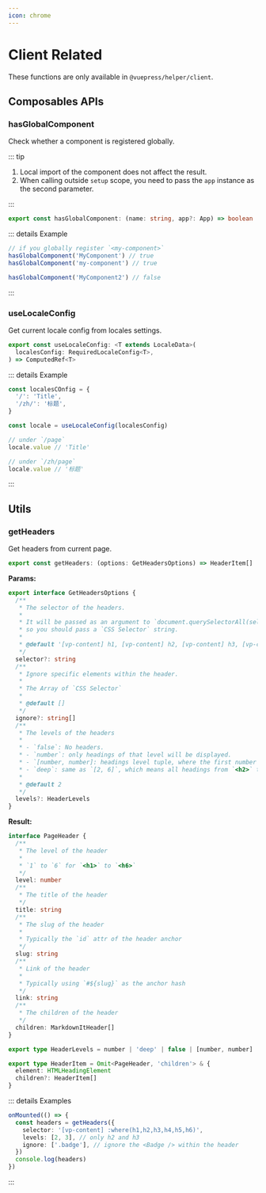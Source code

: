 ```yaml
---
icon: chrome
---
```


# Client Related

These functions are only available in `@vuepress/helper/client`.

## Composables APIs

### hasGlobalComponent

Check whether a component is registered globally.

::: tip

1. Local import of the component does not affect the result.
1. When calling outside `setup` scope, you need to pass the `app` instance as the second parameter.

:::

```ts
export const hasGlobalComponent: (name: string, app?: App) => boolean
```

::: details Example

```ts
// if you globally register `<my-component>`
hasGlobalComponent('MyComponent') // true
hasGlobalComponent('my-component') // true

hasGlobalComponent('MyComponent2') // false
```

:::

### useLocaleConfig

Get current locale config from locales settings.

```ts
export const useLocaleConfig: <T extends LocaleData>(
  localesConfig: RequiredLocaleConfig<T>,
) => ComputedRef<T>
```

::: details Example

```ts
const localesCOnfig = {
  '/': 'Title',
  '/zh/': '标题',
}

const locale = useLocaleConfig(localesConfig)

// under `/page`
locale.value // 'Title'

// under `/zh/page`
locale.value // '标题'
```

:::

## Utils

### getHeaders

Get headers from current page.

```ts
export const getHeaders: (options: GetHeadersOptions) => HeaderItem[]
```

**Params:**

```ts
export interface GetHeadersOptions {
  /**
   * The selector of the headers.
   *
   * It will be passed as an argument to `document.querySelectorAll(selector)`,
   * so you should pass a `CSS Selector` string.
   *
   * @default '[vp-content] h1, [vp-content] h2, [vp-content] h3, [vp-content] h4, [vp-content] h5, [vp-content] h6'
   */
  selector?: string
  /**
   * Ignore specific elements within the header.
   *
   * The Array of `CSS Selector`
   *
   * @default []
   */
  ignore?: string[]
  /**
   * The levels of the headers
   *
   * - `false`: No headers.
   * - `number`: only headings of that level will be displayed.
   * - `[number, number]: headings level tuple, where the first number should be less than the second number, for example, `[2, 4]` which means all headings from `<h2>` to `<h4>` will be displayed.
   * - `deep`: same as `[2, 6]`, which means all headings from `<h2>` to `<h6>` will be displayed.
   *
   * @default 2
   */
  levels?: HeaderLevels
}
```

**Result:**

```ts
interface PageHeader {
  /**
   * The level of the header
   *
   * `1` to `6` for `<h1>` to `<h6>`
   */
  level: number
  /**
   * The title of the header
   */
  title: string
  /**
   * The slug of the header
   *
   * Typically the `id` attr of the header anchor
   */
  slug: string
  /**
   * Link of the header
   *
   * Typically using `#${slug}` as the anchor hash
   */
  link: string
  /**
   * The children of the header
   */
  children: MarkdownItHeader[]
}

export type HeaderLevels = number | 'deep' | false | [number, number]

export type HeaderItem = Omit<PageHeader, 'children'> & {
  element: HTMLHeadingElement
  children?: HeaderItem[]
}
```

::: details Examples

```ts
onMounted(() => {
  const headers = getHeaders({
    selector: '[vp-content] :where(h1,h2,h3,h4,h5,h6)',
    levels: [2, 3], // only h2 and h3
    ignore: ['.badge'], // ignore the <Badge /> within the header
  })
  console.log(headers)
})
```

:::
